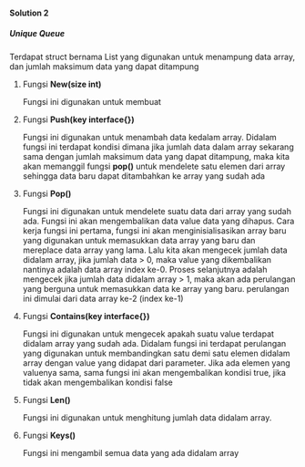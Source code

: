 #### Solution 2
##### Unique Queue

Terdapat struct bernama List yang digunakan untuk menampung data array, dan jumlah maksimum data yang dapat ditampung

1. Fungsi **New(size int)**

    Fungsi ini digunakan untuk membuat 
    
2. Fungsi **Push(key interface{})**

    Fungsi ini digunakan untuk menambah data kedalam array. Didalam fungsi ini terdapat kondisi dimana jika jumlah data dalam array sekarang sama dengan jumlah maksimum data yang dapat ditampung, maka kita akan memanggil fungsi **pop()** untuk mendelete satu elemen dari array sehingga data baru dapat ditambahkan ke array yang sudah ada
    
3. Fungsi **Pop()**

    Fungsi ini digunakan untuk mendelete suatu data dari array yang sudah ada. Fungsi ini akan mengembalikan data value data yang dihapus. Cara kerja fungsi ini pertama, fungsi ini akan menginisialisasikan array baru yang digunakan untuk memasukkan data array yang baru dan mereplace data array yang lama. Lalu kita akan mengecek jumlah data didalam array, jika jumlah data > 0, maka value yang dikembalikan nantinya adalah data array index ke-0. Proses selanjutnya adalah mengecek jika jumlah data didalam array > 1, maka akan ada perulangan yang berguna untuk memasukkan data ke array yang baru. perulangan ini dimulai dari data array ke-2 (index ke-1)
    
4. Fungsi **Contains(key interface{})**

    Fungsi ini digunakan untuk mengecek apakah suatu value terdapat didalam array yang sudah ada. Didalam fungsi ini terdapat perulangan yang digunakan untuk membandingkan satu demi satu elemen didalam array dengan value yang didapat dari parameter. Jika ada elemen yang valuenya sama, sama fungsi ini akan mengembalikan kondisi true, jika tidak akan mengembalikan kondisi false
    
5. Fungsi **Len()**

    Fungsi ini digunakan untuk menghitung jumlah data didalam array.
    
6. Fungsi **Keys()**

    Fungsi ini mengambil semua data yang ada didalam array